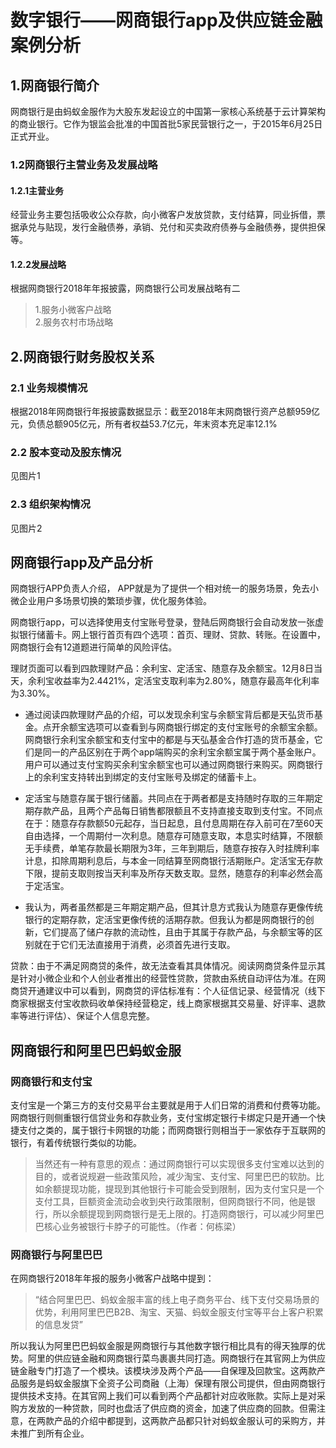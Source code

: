 
# 数字银行——网商银行app及供应链金融案例分析

## 1.网商银行简介
网商银行是由蚂蚁金服作为大股东发起设立的中国第一家核心系统基于云计算架构的商业银行。它作为银监会批准的中国首批5家民营银行之一，于2015年6月25日正式开业。
### 1.2网商银行主营业务及发展战略
#### 1.2.1主营业务
经营业务主要包括吸收公众存款，向小微客户发放贷款，支付结算，同业拆借，票据承兑与贴现，发行金融债券，承销、兑付和买卖政府债券与金融债券，提供担保等。
#### 1.2.2发展战略
根据网商银行2018年年报披露，网商银行公司发展战略有二
> 1.服务小微客户战略  
2.服务农村市场战略    
## 2.网商银行财务股权关系
### 2.1 业务规模情况
根据2018年网商银行年报披露数据显示：截至2018年末网商银行资产总额959亿元，负债总额905亿元，所有者权益53.7亿元，年末资本充足率12.1%
### 2.2 股本变动及股东情况
 见图片1
### 2.3 组织架构情况
 见图片2
## 网商银行app及产品分析
网商银行APP负责人介绍， APP就是为了提供一个相对统一的服务场景，免去小微企业用户多场景切换的繁琐步骤，优化服务体验。  

  网商银行app，可以选择使用支付宝账号登录，登陆后网商银行会自动发放一张虚拟银行储蓄卡。网上银行首页有四个选项：首页、理财、贷款、转账。在设置中，网商银行会有12道题进行简单的风险评估。  

理财页面可以看到四款理财产品：余利宝、定活宝、随意存及余额宝。12月8日当天，余利宝收益率为2.4421%，定活宝支取利率为2.80%，随意存最高年化利率为3.30%。  

+ 通过阅读四款理财产品的介绍，可以发现余利宝与余额宝背后都是天弘货币基金。点开余额宝选项可以查看到与网商银行绑定的支付宝账号的余额宝余额。网商银行余利宝余额宝和支付宝中的都是与天弘基金合作打造的货币基金，它们是同一的产品区别在于两个app端购买的余利宝余额宝属于两个基金账户。用户可以通过支付宝购买余利宝余额宝也可以通过网商银行来购买。网商银行上的余利宝支持转出到绑定的支付宝账号及绑定的储蓄卡上。  


+ 定活宝与随意存属于银行储蓄。共同点在于两者都是支持随时存取的三年期定期存款产品，且两个产品每日销售都限额且不支持直接支取到支付宝。不同点在于：随意存存款额50元起存，当日起息，且付息周期在存入前可在7至60天自由选择，一个周期付一次利息。随意存可随意支取，本息实时结算，不限额无手续费，单笔存款最长期限为3年，三年到期后，随意存按存入时挂牌利率计息，扣除周期利息后，与本金一同结算至网商银行活期账户。定活宝无存款下限，提前支取则按当天利率及所存天数支取。显然，随意存的利率必然会高于定活宝。


+ 我认为，两者虽然都是三年期定期产品，但其计息方式我认为随意存更像传统银行的定期存款，定活宝更像传统的活期存款。但我认为都是网商银行的创新，它们提高了储户存款的流动性，且由于其属于存款产品，与余额宝等的区别就在于它们无法直接用于消费，必须首先进行支取。  

贷款：由于不满足网商贷的条件，故无法查看其具体情况。阅读网商贷条件显示其是针对小微企业和个人创业者推出的经营性贷款，贷款由系统自动评估为准。在网商贷开通建议中可以看到，网商贷的评估标准有：个人征信记录、经营情况（线下商家根据支付宝收款码收单保持经营稳定，线上商家根据其交易量、好评率、退款率等进行评估）、保证个人信息完整。
## 网商银行和阿里巴巴蚂蚁金服
### 网商银行和支付宝
支付宝是一个第三方的支付交易平台主要就是用于人们日常的消费和付费等功能。网商银行则侧重银行信贷业务和存款业务，支付宝绑定银行卡绑定只是开通一个快捷支付之类的，属于银行卡网银的功能；而网商银行则相当于一家依存于互联网的银行，有着传统银行类似的功能。  

>当然还有一种有意思的观点：通过网商银行可以实现很多支付宝难以达到的目的，或者说规避一些政策风险，减少淘宝、支付宝、阿里巴巴的软肋。比如余额提现功能，提现到其他银行卡可能会受到限制，因为支付宝只是一个支付工具，巨额资金流动会收到央行政策限制，但网商银行不同，他是银行，所以余额提现到网商银行是无上限的。打造网商银行，可以减少阿里巴巴核心业务被银行卡脖子的可能性。（作者：何栋梁）
### 网商银行与阿里巴巴
在网商银行2018年年报的服务小微客户战略中提到：
> “结合阿里巴巴、蚂蚁金服丰富的线上电子商务平台、线下支付交易场景的优势，利用阿里巴巴B2B、淘宝、天猫、蚂蚁金服支付宝等平台上客户积累的信息发贷”  

所以我认为阿里巴巴蚂蚁金服是网商银行与其他数字银行相比具有的得天独厚的优势。阿里的供应链金融和网商银行菜鸟裹裹共同打造。网商银行在其官网上为供应链金融专门打造了一个模块。该模块涉及两个产品——自保理及回款宝。这两款产品服务是蚂蚁金服旗下全资子公司商融（上海）保理有限公司提供，但由网商银行提供技术支持。在其官网上我们可以看到两个产品都针对应收账款。实际上是对采购方发放的一种贷款，同时也盘活了供应商的资金，加速了供应商的回款。但需注意，在两款产品的介绍中都提到，这两款产品都只针对蚂蚁金服认可的采购方，并未推广到所有企业。
 



```python

```
